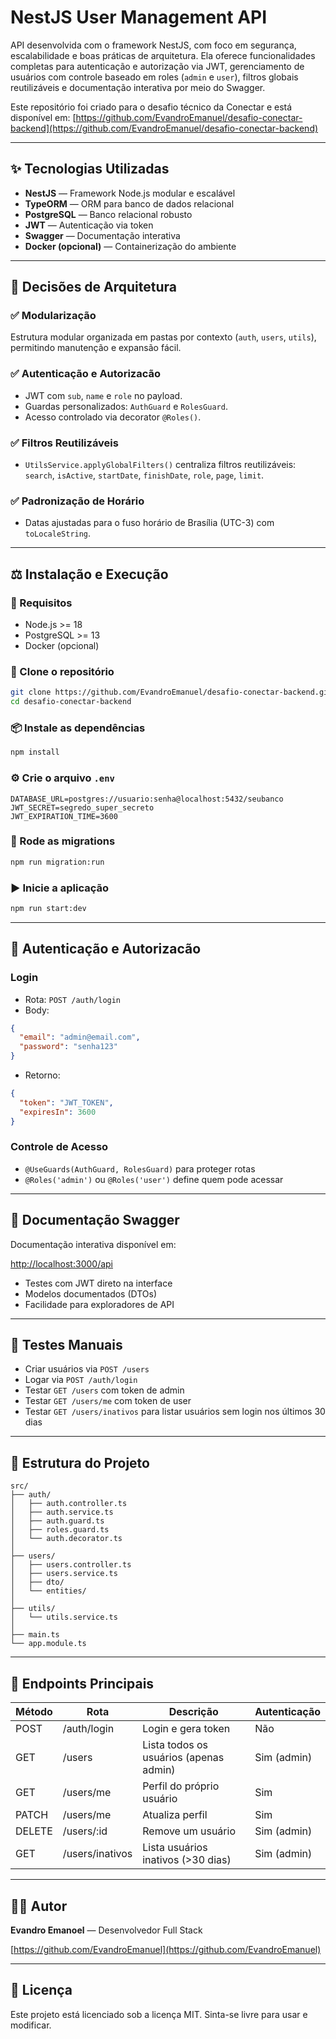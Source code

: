 # NestJS User Management API

API desenvolvida com o framework NestJS, com foco em segurança, escalabilidade e boas práticas de arquitetura. Ela oferece funcionalidades completas para autenticação e autorização via JWT, gerenciamento de usuários com controle baseado em roles (`admin` e `user`), filtros globais reutilizáveis e documentação interativa por meio do Swagger.

Este repositório foi criado para o desafio técnico da Conectar e está disponível em: [https://github.com/EvandroEmanuel/desafio-conectar-backend](https://github.com/EvandroEmanuel/desafio-conectar-backend)

---

## ✨ Tecnologias Utilizadas

* **NestJS** — Framework Node.js modular e escalável
* **TypeORM** — ORM para banco de dados relacional
* **PostgreSQL** — Banco relacional robusto
* **JWT** — Autenticação via token
* **Swagger** — Documentação interativa
* **Docker (opcional)** — Containerização do ambiente

---

## 🧠 Decisões de Arquitetura

### ✅ Modularização

Estrutura modular organizada em pastas por contexto (`auth`, `users`, `utils`), permitindo manutenção e expansão fácil.

### ✅ Autenticação e Autorizacão

* JWT com `sub`, `name` e `role` no payload.
* Guardas personalizados: `AuthGuard` e `RolesGuard`.
* Acesso controlado via decorator `@Roles()`.

### ✅ Filtros Reutilizáveis

* `UtilsService.applyGlobalFilters()` centraliza filtros reutilizáveis: `search`, `isActive`, `startDate`, `finishDate`, `role`, `page`, `limit`.

### ✅ Padronização de Horário

* Datas ajustadas para o fuso horário de Brasília (UTC-3) com `toLocaleString`.

---

## ⚖️ Instalação e Execução

### 🔧 Requisitos

* Node.js >= 18
* PostgreSQL >= 13
* Docker (opcional)

### 📄 Clone o repositório

```bash
git clone https://github.com/EvandroEmanuel/desafio-conectar-backend.git
cd desafio-conectar-backend
```

### 📦 Instale as dependências

```bash
npm install
```

### ⚙️ Crie o arquivo `.env`

```env
DATABASE_URL=postgres://usuario:senha@localhost:5432/seubanco
JWT_SECRET=segredo_super_secreto
JWT_EXPIRATION_TIME=3600
```

### 📂 Rode as migrations

```bash
npm run migration:run
```

### ▶️ Inicie a aplicação

```bash
npm run start:dev
```

---

## 🔐 Autenticação e Autorizacão

### Login

* Rota: `POST /auth/login`
* Body:

```json
{
  "email": "admin@email.com",
  "password": "senha123"
}
```

* Retorno:

```json
{
  "token": "JWT_TOKEN",
  "expiresIn": 3600
}
```

### Controle de Acesso

* `@UseGuards(AuthGuard, RolesGuard)` para proteger rotas
* `@Roles('admin')` ou `@Roles('user')` define quem pode acessar

---

## 📄 Documentação Swagger

Documentação interativa disponível em:

[http://localhost:3000/api](http://localhost:3000/api)

* Testes com JWT direto na interface
* Modelos documentados (DTOs)
* Facilidade para exploradores de API

---

## 🔢 Testes Manuais

* Criar usuários via `POST /users`
* Logar via `POST /auth/login`
* Testar `GET /users` com token de admin
* Testar `GET /users/me` com token de user
* Testar `GET /users/inativos` para listar usuários sem login nos últimos 30 dias

---

## 📁 Estrutura do Projeto

```
src/
├── auth/
│   ├── auth.controller.ts
│   ├── auth.service.ts
│   ├── auth.guard.ts
│   ├── roles.guard.ts
│   └── auth.decorator.ts
│
├── users/
│   ├── users.controller.ts
│   ├── users.service.ts
│   ├── dto/
│   └── entities/
│
├── utils/
│   └── utils.service.ts
│
├── main.ts
└── app.module.ts
```

---

## 📌 Endpoints Principais

| Método | Rota            | Descrição                              | Autenticação |
| ------ | --------------- | -------------------------------------- | ------------ |
| POST   | /auth/login     | Login e gera token                     | Não          |
| GET    | /users          | Lista todos os usuários (apenas admin) | Sim (admin)  |
| GET    | /users/me       | Perfil do próprio usuário              | Sim          |
| PATCH  | /users/me       | Atualiza perfil                        | Sim          |
| DELETE | /users/\:id     | Remove um usuário                      | Sim (admin)  |
| GET    | /users/inativos | Lista usuários inativos (>30 dias)     | Sim (admin)  |

---

## 🧑‍💻 Autor

**Evandro Emanoel** — Desenvolvedor Full Stack

[https://github.com/EvandroEmanuel](https://github.com/EvandroEmanuel)

---

## 🔖 Licença

Este projeto está licenciado sob a licença MIT. Sinta-se livre para usar e modificar.

